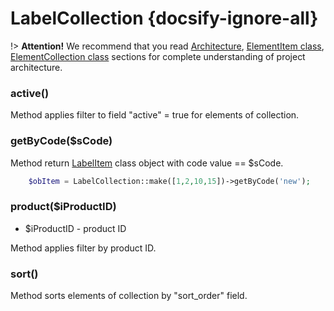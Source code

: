 # LabelCollection {docsify-ignore-all}
   
!> **Attention!**  We recommend that you read [Architecture](home.md#architecture), [ElementItem class](item-class/item-class.md),
[ElementCollection class](collection-class/collection-class.md) sections for complete understanding of  project architecture.

### active()

Method applies filter to field "active" = true  for elements of collection.

### getByCode($sCode)

Method return [LabelItem](label/item/item.md) class object with code value == $sCode.
```php
    $obItem = LabelCollection::make([1,2,10,15])->getByCode('new');
``` 

### product($iProductID)
  * $iProductID - product ID

Method applies filter by product ID.

### sort()

Method sorts elements of collection by "sort_order" field.